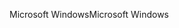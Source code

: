 <span data-ttu-id="a464c-101">Microsoft Windows</span><span class="sxs-lookup"><span data-stu-id="a464c-101">Microsoft Windows</span></span>